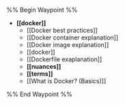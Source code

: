 %% Begin Waypoint %%
- **[[docker]]**
	- [[Docker best practices]]
	- [[Docker container explanation]]
	- [[Docker image explanation]]
	- [[docker]]
	- [[Dockerfile exaplanation]]
	- **[[nuances]]**
	- **[[terms]]**
	- [[What is Docker? (Basics)]]

%% End Waypoint %%